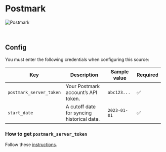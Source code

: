 # Postmark

![Postmark](https://assets.getshieldsecurity.com/onedollarplugin.com/uploads/2020/12/postmarkapp-logo-1024x576.jpg)

<br />

## Config

You must enter the following credentials when configuring this source:

| Key | Description | Sample value | Required |
| --- | --- | --- | --- |
| `postmark_server_token` | Your Postmark account’s API token. | `abc123...` | ✅ |
| `start_date` | A cutoff date for syncing historical data. | `2023-01-01` | ✅ |

### How to get `postmark_server_token`

Follow these [instructions](https://postmarkapp.com/support/article/1008-what-are-the-account-and-server-api-tokens).

<br />
